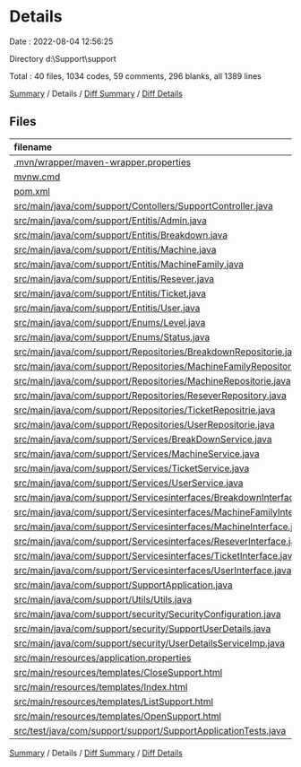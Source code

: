 # Details

Date : 2022-08-04 12:56:25

Directory d:\\Support\\support

Total : 40 files,  1034 codes, 59 comments, 296 blanks, all 1389 lines

[Summary](results.md) / Details / [Diff Summary](diff.md) / [Diff Details](diff-details.md)

## Files
| filename | language | code | comment | blank | total |
| :--- | :--- | ---: | ---: | ---: | ---: |
| [.mvn/wrapper/maven-wrapper.properties](/.mvn/wrapper/maven-wrapper.properties) | Properties | 2 | 0 | 1 | 3 |
| [mvnw.cmd](/mvnw.cmd) | Batch | 102 | 51 | 36 | 189 |
| [pom.xml](/pom.xml) | XML | 88 | 0 | 5 | 93 |
| [src/main/java/com/support/Contollers/SupportController.java](/src/main/java/com/support/Contollers/SupportController.java) | Java | 85 | 1 | 25 | 111 |
| [src/main/java/com/support/Entitis/Admin.java](/src/main/java/com/support/Entitis/Admin.java) | Java | 20 | 0 | 8 | 28 |
| [src/main/java/com/support/Entitis/Breakdown.java](/src/main/java/com/support/Entitis/Breakdown.java) | Java | 17 | 0 | 4 | 21 |
| [src/main/java/com/support/Entitis/Machine.java](/src/main/java/com/support/Entitis/Machine.java) | Java | 23 | 0 | 5 | 28 |
| [src/main/java/com/support/Entitis/MachineFamily.java](/src/main/java/com/support/Entitis/MachineFamily.java) | Java | 25 | 0 | 7 | 32 |
| [src/main/java/com/support/Entitis/Resever.java](/src/main/java/com/support/Entitis/Resever.java) | Java | 15 | 0 | 7 | 22 |
| [src/main/java/com/support/Entitis/Ticket.java](/src/main/java/com/support/Entitis/Ticket.java) | Java | 49 | 0 | 12 | 61 |
| [src/main/java/com/support/Entitis/User.java](/src/main/java/com/support/Entitis/User.java) | Java | 24 | 0 | 7 | 31 |
| [src/main/java/com/support/Enums/Level.java](/src/main/java/com/support/Enums/Level.java) | Java | 4 | 0 | 2 | 6 |
| [src/main/java/com/support/Enums/Status.java](/src/main/java/com/support/Enums/Status.java) | Java | 4 | 0 | 2 | 6 |
| [src/main/java/com/support/Repositories/BreakdownRepositorie.java](/src/main/java/com/support/Repositories/BreakdownRepositorie.java) | Java | 7 | 0 | 3 | 10 |
| [src/main/java/com/support/Repositories/MachineFamilyRepositorie.java](/src/main/java/com/support/Repositories/MachineFamilyRepositorie.java) | Java | 7 | 0 | 4 | 11 |
| [src/main/java/com/support/Repositories/MachineRepositorie.java](/src/main/java/com/support/Repositories/MachineRepositorie.java) | Java | 7 | 0 | 3 | 10 |
| [src/main/java/com/support/Repositories/ReseverRepository.java](/src/main/java/com/support/Repositories/ReseverRepository.java) | Java | 7 | 0 | 4 | 11 |
| [src/main/java/com/support/Repositories/TicketRepositrie.java](/src/main/java/com/support/Repositories/TicketRepositrie.java) | Java | 18 | 0 | 6 | 24 |
| [src/main/java/com/support/Repositories/UserRepositorie.java](/src/main/java/com/support/Repositories/UserRepositorie.java) | Java | 8 | 0 | 4 | 12 |
| [src/main/java/com/support/Services/BreakDownService.java](/src/main/java/com/support/Services/BreakDownService.java) | Java | 23 | 0 | 8 | 31 |
| [src/main/java/com/support/Services/MachineService.java](/src/main/java/com/support/Services/MachineService.java) | Java | 23 | 0 | 7 | 30 |
| [src/main/java/com/support/Services/TicketService.java](/src/main/java/com/support/Services/TicketService.java) | Java | 49 | 0 | 24 | 73 |
| [src/main/java/com/support/Services/UserService.java](/src/main/java/com/support/Services/UserService.java) | Java | 24 | 3 | 11 | 38 |
| [src/main/java/com/support/Servicesinterfaces/BreakdownInterface.java](/src/main/java/com/support/Servicesinterfaces/BreakdownInterface.java) | Java | 8 | 0 | 3 | 11 |
| [src/main/java/com/support/Servicesinterfaces/MachineFamilyInterface.java](/src/main/java/com/support/Servicesinterfaces/MachineFamilyInterface.java) | Java | 6 | 0 | 3 | 9 |
| [src/main/java/com/support/Servicesinterfaces/MachineInterface.java](/src/main/java/com/support/Servicesinterfaces/MachineInterface.java) | Java | 6 | 0 | 2 | 8 |
| [src/main/java/com/support/Servicesinterfaces/ReseverInterface.java](/src/main/java/com/support/Servicesinterfaces/ReseverInterface.java) | Java | 6 | 0 | 3 | 9 |
| [src/main/java/com/support/Servicesinterfaces/TicketInterface.java](/src/main/java/com/support/Servicesinterfaces/TicketInterface.java) | Java | 18 | 0 | 8 | 26 |
| [src/main/java/com/support/Servicesinterfaces/UserInterface.java](/src/main/java/com/support/Servicesinterfaces/UserInterface.java) | Java | 8 | 0 | 3 | 11 |
| [src/main/java/com/support/SupportApplication.java](/src/main/java/com/support/SupportApplication.java) | Java | 13 | 0 | 2 | 15 |
| [src/main/java/com/support/Utils/Utils.java](/src/main/java/com/support/Utils/Utils.java) | Java | 9 | 0 | 3 | 12 |
| [src/main/java/com/support/security/SecurityConfiguration.java](/src/main/java/com/support/security/SecurityConfiguration.java) | Java | 32 | 0 | 5 | 37 |
| [src/main/java/com/support/security/SupportUserDetails.java](/src/main/java/com/support/security/SupportUserDetails.java) | Java | 43 | 4 | 18 | 65 |
| [src/main/java/com/support/security/UserDetailsServiceImp.java](/src/main/java/com/support/security/UserDetailsServiceImp.java) | Java | 20 | 0 | 5 | 25 |
| [src/main/resources/application.properties](/src/main/resources/application.properties) | Properties | 5 | 0 | 1 | 6 |
| [src/main/resources/templates/CloseSupport.html](/src/main/resources/templates/CloseSupport.html) | HTML | 37 | 0 | 5 | 42 |
| [src/main/resources/templates/Index.html](/src/main/resources/templates/Index.html) | HTML | 13 | 0 | 0 | 13 |
| [src/main/resources/templates/ListSupport.html](/src/main/resources/templates/ListSupport.html) | HTML | 83 | 0 | 19 | 102 |
| [src/main/resources/templates/OpenSupport.html](/src/main/resources/templates/OpenSupport.html) | HTML | 52 | 0 | 12 | 64 |
| [src/test/java/com/support/support/SupportApplicationTests.java](/src/test/java/com/support/support/SupportApplicationTests.java) | Java | 44 | 0 | 9 | 53 |

[Summary](results.md) / Details / [Diff Summary](diff.md) / [Diff Details](diff-details.md)